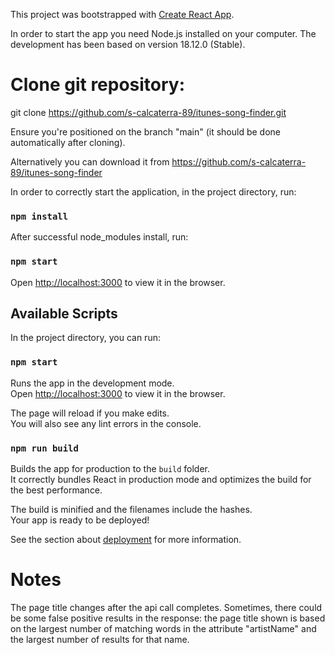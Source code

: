 This project was bootstrapped with [Create React App](https://github.com/facebook/create-react-app).

In order to start the app you need Node.js installed on your computer.
The development has been based on version 18.12.0 (Stable).

# Clone git repository:

git clone https://github.com/s-calcaterra-89/itunes-song-finder.git

Ensure you're positioned on the branch "main" (it should be done automatically after cloning).

Alternatively you can download it from
https://github.com/s-calcaterra-89/itunes-song-finder

In order to correctly start the application, in the project directory, run:

### `npm install`

After successful node_modules install, run:

### `npm start`

Open [http://localhost:3000](http://localhost:3000) to view it in the browser.

## Available Scripts

In the project directory, you can run:

### `npm start`

Runs the app in the development mode.\
Open [http://localhost:3000](http://localhost:3000) to view it in the browser.

The page will reload if you make edits.\
You will also see any lint errors in the console.

### `npm run build`

Builds the app for production to the `build` folder.\
It correctly bundles React in production mode and optimizes the build for the best performance.

The build is minified and the filenames include the hashes.\
Your app is ready to be deployed!

See the section about [deployment](https://facebook.github.io/create-react-app/docs/deployment) for more information.

# Notes

The page title changes after the api call completes.
Sometimes, there could be some false positive results in the response:
the page title shown is based on the largest number of matching words in the attribute "artistName"
and the largest number of results for that name.
